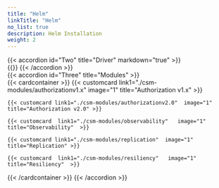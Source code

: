```yaml
---
title: "Helm"
linkTitle: "Helm"
no_list: true
description: Helm Installation
weight: 2
---
```

{{< accordion id="Two" title="Driver" markdown="true" >}}  
{{<include  file="content/docs/getting-started/uninstallation/helm/driver/driver.md" >}}
{{< /accordion >}} 
<br>
{{< accordion id="Three" title="Modules"  >}}   
{{< cardcontainer >}}
    {{< customcard link1="./csm-modules/authorizationv1.x"  image="1" title="Authorization v1.x" >}} 

    {{< customcard link1="./csm-modules/authorizationv2.0"  image="1" title="Authorization v2.0" >}}

    {{< customcard  link1="./csm-modules/observability"   image="1" title="Observability"  >}} 

    {{< customcard link1="./csm-modules/replication"  image="1" title="Replication" >}}

    {{< customcard  link1="./csm-modules/resiliency"   image="1" title="Resiliency"  >}}

{{< /cardcontainer >}}
{{< /accordion >}}

